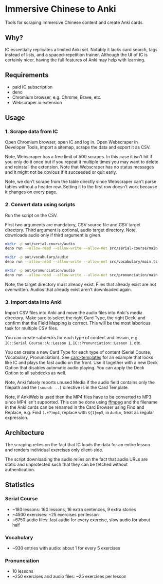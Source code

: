 # Immersive Chinese to Anki

Tools for scraping Immersive Chinese content and create Anki cards.



## Why?

IC essentially replicates a limited Anki set. Notably it lacks card search, tags instead of lists, and a spaced-repetition trainer. Although the UI of IC is certainly nicer, having the full features of Anki may help with learning.



## Requirements

- paid IC subscription
- deno
- Chromium browser, e.g. Chrome, Brave, etc.
- Webscraper.io extension



## Usage

### 1. Scrape data from IC

Open Chromium browser, open IC and log in. Open Webscraper in Developer Tools, import a sitemap, scrape the data and export it as CSV.

Note, Webscraper has a free limit of 500 scrapes. In this case it isn't hit if you only do it once but if you repeat it multiple times you may want to delete and reinstall the extension. Note that Webscraper has no status messages and it might not be obvious if it succeeded or quit early.

Note, we don't scrape from the table directly since Webscraper can't parse tables without a header row. Setting it to the first row doesn't work because it changes on every page.

### 2. Convert data using scripts

Run the script on the CSV.

First two arguments are mandatory, CSV source file and CSV target directory. Third argument is optional, audio target directory. Note, downloads audio only if third argument is given.

```sh
mkdir -p out/serial-course/audio
deno run --allow-read --allow-write --allow-net src/serial-course/main.ts serial-course.csv out/serial-course out/serial-course/audio
```

```sh
mkdir -p out/vocabulary/audio
deno run --allow-read --allow-write --allow-net src/vocabulary/main.ts vocabulary.csv out/vocabulary out/vocabulary/audio
```

```sh
mkdir -p out/pronunciation/audio
deno run --allow-read --allow-write --allow-net src/pronunciation/main.ts pronunciation.csv out/pronunciation out/pronunciation/audio
```

Note, the target directory must already exist. Files that already exist are not overwritten. Audios that already exist aren't downloaded again.

### 3. Import data into Anki

Import CSV files into Anki and move the audio files into Anki's media directory. Make sure to select the right Card Type, the right Deck, and confirm that the Field Mapping is correct. This will be the most laborious task for multiple CSV files.

You can create subdecks for each type of content and lesson, e.g. `IC::Serial Course::A::Lesson 1`, `IC::Pronunciation::Lesson 1`, etc.

You can create a new Card Type for each type of content (Serial Course, Vocabulary, Pronunciation). See [card-templates](card-templates) for an example that looks like IC and plays the fast audio on the front. Use it together with a new Deck Option that disables automatic audio playing. You can apply the Deck Option to all subdecks as well.

Note, Anki falsely reports unused Media if the audio field contains only the filepath and the `[sound: ..]` directive is in the Card Template.

Note, if AnkiWeb is used then the MP4 files have to be converted to MP3 since MP4 isn't supported. This can be done using [ffmpeg](https://stackoverflow.com/questions/38449239/converting-all-the-mp4-audio-files-in-a-folder-to-mp3-using-ffmpeg) and the filename in the Anki cards can be renamed in the Card Browser using Find and Replace, e.g. Find `(.+?)mp4`, replace with `${1}mp3`, in `Audio`, treat as regular expression.



## Architecture

The scraping relies on the fact that IC loads the data for an entire lesson and renders individual exercises only client-side.

The script downloading the audio relies on the fact that audio URLs are static and unprotected such that they can be fetched without authentication.



## Statistics

### Serial Course

- ~180 lessons: 160 lessons, 16 extra sentences, 9 extra stories
- ~4500 exercises: ~25 exercises per lesson
- ~6750 audio files: fast audio for every exercise, slow audio for about half

### Vocabulary

- ~930 entries with audio: about 1 for every 5 exercises

### Pronunciation

- 10 lessons
- ~250 exercises and audio files: ~25 exercises per lesson
